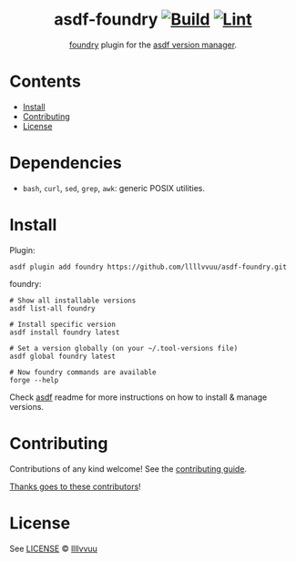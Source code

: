 <div align="center">

# asdf-foundry [![Build](https://github.com/llllvvuu/asdf-foundry/actions/workflows/build.yml/badge.svg)](https://github.com/llllvvuu/asdf-foundry/actions/workflows/build.yml) [![Lint](https://github.com/llllvvuu/asdf-foundry/actions/workflows/lint.yml/badge.svg)](https://github.com/llllvvuu/asdf-foundry/actions/workflows/lint.yml)

[foundry](https://github.com/foundry-rs/foundry) plugin for the [asdf version manager](https://asdf-vm.com).

</div>

# Contents

- [Install](#install)
- [Contributing](#contributing)
- [License](#license)

# Dependencies

- `bash`, `curl`, `sed`, `grep`, `awk`: generic POSIX utilities.

# Install

Plugin:

```shell
asdf plugin add foundry https://github.com/llllvvuu/asdf-foundry.git
```

foundry:

```shell
# Show all installable versions
asdf list-all foundry

# Install specific version
asdf install foundry latest

# Set a version globally (on your ~/.tool-versions file)
asdf global foundry latest

# Now foundry commands are available
forge --help
```

Check [asdf](https://github.com/asdf-vm/asdf) readme for more instructions on how to
install & manage versions.

# Contributing

Contributions of any kind welcome! See the [contributing guide](contributing.md).

[Thanks goes to these contributors](https://github.com/llllvvuu/asdf-foundry/graphs/contributors)!

# License

See [LICENSE](LICENSE) © [llllvvuu](https://github.com/llllvvuu/)
